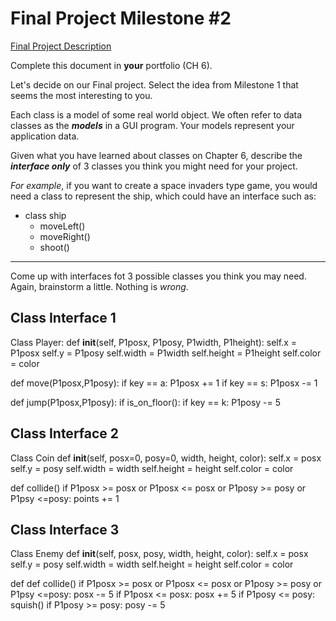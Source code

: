 # Final Project Milestone #2

[Final Project Description](https://docs.google.com/document/d/1j3zgypVjPjzXl4pL1_Wpjvp3GLCW9zcFydkwUjNfNUA/edit?usp=sharing)

Complete this document in **your** portfolio (CH 6). 

Let's decide on our Final project. Select the idea from Milestone 1 that seems the most interesting to you.

Each class is a model of some real world object. We often refer to data classes as the ***models*** in a GUI program. Your models represent your application data.

Given what you have learned about classes on Chapter 6, describe the ***interface only*** of 3 classes you think you might need for your project.

*For example*, if you want to create a space invaders type game, you would need a class to represent the ship, which could have an interface such as: 

* class ship
    * moveLeft()
    * moveRight()
    * shoot()

***

Come up with interfaces fot 3 possible classes you think you may need. Again, brainstorm a little. Nothing is *wrong*.

## Class Interface 1

Class Player:
  def __init__(self, P1posx, P1posy, P1width, P1height):
    self.x = P1posx
    self.y = P1posy
    self.width = P1width
    self.height = P1height
    self.color = color

  def move(P1posx,P1posy):
    if key == a:
      P1posx += 1
    if key == s:
      P1posx -= 1 

  def jump(P1posx,P1posy):
    if is_on_floor():
      if key == k:
        P1posy -= 5
       
    

## Class Interface 2

Class Coin
  def __init__(self, posx=0, posy=0, width, height, color):
    self.x = posx
    self.y = posy
    self.width = width
    self.height = height
    self.color = color

  def collide()
    if P1posx >= posx or P1posx <= posx or P1posy >= posy or P1psy <=posy:
      points += 1
      
  

## Class Interface 3

Class Enemy
  def __init__(self, posx, posy, width, height, color):
    self.x = posx
    self.y = posy
    self.width = width
    self.height = height
    self.color = color

  def def collide()
    if P1posx >= posx or P1posx <= posx or P1posy >= posy or P1psy <=posy:
      posx -= 5
    if P1posx <= posx:
      posx += 5
    if P1posy <= posy:
      squish()
    if P1posy >= posy:
      posy -= 5
        

